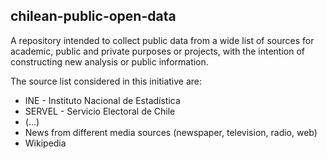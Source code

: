 ## chilean-public-open-data

A repository intended to collect public data from a wide list of sources for academic, public and private purposes or projects, with the intention of constructing new analysis or public information.

The source list considered in this initiative are:

* INE - Instituto Nacional de Estadística
* SERVEL - Servicio Electoral de Chile
* (...)
* News from different media sources (newspaper, television, radio, web)
* Wikipedia
